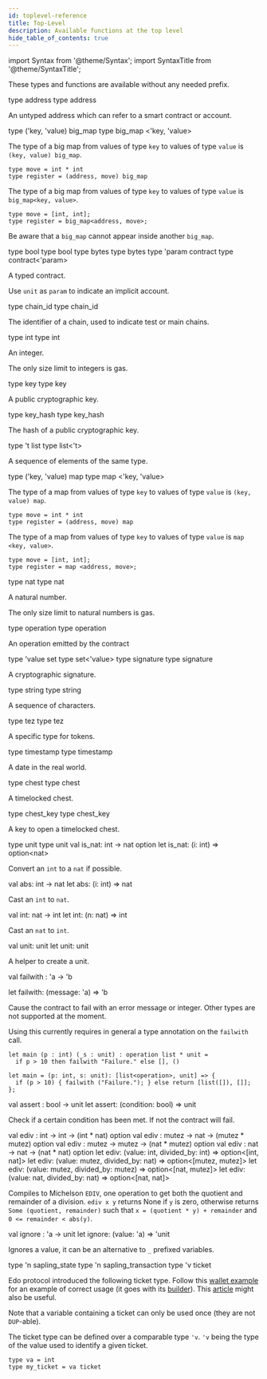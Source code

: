 ```yaml
---
id: toplevel-reference
title: Top-Level
description: Available functions at the top level
hide_table_of_contents: true
---
```


import Syntax from '@theme/Syntax';
import SyntaxTitle from '@theme/SyntaxTitle';

These types and functions are available without any needed prefix.

<SyntaxTitle syntax="cameligo">
type address
</SyntaxTitle>

<SyntaxTitle syntax="jsligo">
type address
</SyntaxTitle>

An untyped address which can refer to a smart contract or account.

<SyntaxTitle syntax="cameligo">
type ('key, 'value) big_map
</SyntaxTitle>

<SyntaxTitle syntax="jsligo">
type big_map &lt;&apos;key, &apos;value&gt;
</SyntaxTitle>

<Syntax syntax="cameligo">

The type of a big map from values of type `key` to values
of type `value` is `(key, value) big_map`.

```cameligo group=big_map
type move = int * int
type register = (address, move) big_map
```

</Syntax>

<Syntax syntax="jsligo">

The type of a big map from values of type `key` to
values of type `value` is `big_map<key, value>`.

```jsligo group=big_map
type move = [int, int];
type register = big_map<address, move>;
```

</Syntax>

Be aware that a `big_map` cannot appear inside another `big_map`.

<SyntaxTitle syntax="cameligo">
type bool
</SyntaxTitle>

<SyntaxTitle syntax="jsligo">
type bool
</SyntaxTitle>

<SyntaxTitle syntax="cameligo">
type bytes
</SyntaxTitle>

<SyntaxTitle syntax="jsligo">
type bytes
</SyntaxTitle>

<SyntaxTitle syntax="cameligo">
type 'param contract
</SyntaxTitle>

<SyntaxTitle syntax="jsligo">
type contract&lt;&apos;param&gt;
</SyntaxTitle>

A typed contract.

Use `unit` as `param` to indicate an implicit account.

<SyntaxTitle syntax="cameligo">
type chain_id
</SyntaxTitle>

<SyntaxTitle syntax="jsligo">
type chain_id
</SyntaxTitle>

The identifier of a chain, used to indicate test or main chains.

<SyntaxTitle syntax="cameligo">
type int
</SyntaxTitle>

<SyntaxTitle syntax="jsligo">
type int
</SyntaxTitle>

An integer.

The only size limit to integers is gas.

<SyntaxTitle syntax="cameligo">
type key
</SyntaxTitle>

<SyntaxTitle syntax="jsligo">
type key
</SyntaxTitle>

A public cryptographic key.

<SyntaxTitle syntax="cameligo">
type key_hash
</SyntaxTitle>

<SyntaxTitle syntax="jsligo">
type key_hash
</SyntaxTitle>

The hash of a public cryptographic key.

<SyntaxTitle syntax="cameligo">
type 't list
</SyntaxTitle>

<SyntaxTitle syntax="jsligo">
type list&lt;&apos;t&gt;
</SyntaxTitle>

A sequence of elements of the same type.

<SyntaxTitle syntax="cameligo">
type ('key, 'value) map
</SyntaxTitle>

<SyntaxTitle syntax="jsligo">
type map &lt;&apos;key, &apos;value&gt;
</SyntaxTitle>

<Syntax syntax="cameligo">

The type of a map from values of type `key` to values
of type `value` is `(key, value) map`.

```cameligo group=maps
type move = int * int
type register = (address, move) map
```

</Syntax>

<Syntax syntax="jsligo">

The type of a map from values of type `key` to
values of type `value` is `map <key, value>`.

```jsligo group=maps
type move = [int, int];
type register = map <address, move>;
```

</Syntax>

<SyntaxTitle syntax="cameligo">
type nat
</SyntaxTitle>

<SyntaxTitle syntax="jsligo">
type nat
</SyntaxTitle>

A natural number.

The only size limit to natural numbers is gas.

<SyntaxTitle syntax="cameligo">
type operation
</SyntaxTitle>

<SyntaxTitle syntax="jsligo">
type operation
</SyntaxTitle>

An operation emitted by the contract

<SyntaxTitle syntax="cameligo">
type 'value set
</SyntaxTitle>

<SyntaxTitle syntax="jsligo">
type set&lt;&apos;value&gt;
</SyntaxTitle>

<SyntaxTitle syntax="cameligo">
type signature
</SyntaxTitle>

<SyntaxTitle syntax="jsligo">
type signature
</SyntaxTitle>

A cryptographic signature.


<SyntaxTitle syntax="cameligo">
type string
</SyntaxTitle>

<SyntaxTitle syntax="jsligo">
type string
</SyntaxTitle>

A sequence of characters.

<SyntaxTitle syntax="cameligo">
type tez
</SyntaxTitle>

<SyntaxTitle syntax="jsligo">
type tez
</SyntaxTitle>

A specific type for tokens.

<SyntaxTitle syntax="cameligo">
type timestamp
</SyntaxTitle>

<SyntaxTitle syntax="jsligo">
type timestamp
</SyntaxTitle>

A date in the real world.

<SyntaxTitle syntax="cameligo">
type chest
</SyntaxTitle>

<SyntaxTitle syntax="jsligo">
type chest
</SyntaxTitle>

A timelocked chest.

<SyntaxTitle syntax="cameligo">
type chest_key
</SyntaxTitle>

<SyntaxTitle syntax="jsligo">
type chest_key
</SyntaxTitle>

A key to open a timelocked chest.

<SyntaxTitle syntax="cameligo">
type unit
</SyntaxTitle>

<SyntaxTitle syntax="jsligo">
type unit
</SyntaxTitle>


<SyntaxTitle syntax="cameligo">
val is_nat: int -> nat option
</SyntaxTitle>

<SyntaxTitle syntax="jsligo">
let is_nat: (i: int) => option&lt;nat&gt;
</SyntaxTitle>

Convert an `int` to a `nat` if possible.

<SyntaxTitle syntax="cameligo">
val abs: int -> nat
</SyntaxTitle>

<SyntaxTitle syntax="jsligo">
let abs: (i: int) => nat
</SyntaxTitle>

Cast an `int` to `nat`.

<SyntaxTitle syntax="cameligo">
val int: nat -> int
</SyntaxTitle>

<SyntaxTitle syntax="jsligo">
let int: (n: nat) => int
</SyntaxTitle>

Cast an `nat` to `int`.

<SyntaxTitle syntax="cameligo">
val unit: unit
</SyntaxTitle>

<SyntaxTitle syntax="jsligo">
let unit: unit
</SyntaxTitle>

A helper to create a unit.

<a name="failwith"></a>
<SyntaxTitle syntax="cameligo">
val failwith : 'a -> 'b
</SyntaxTitle>

<SyntaxTitle syntax="jsligo">
let failwith: (message: &apos;a) => &apos;b
</SyntaxTitle>

Cause the contract to fail with an error message or integer. Other types are
not supported at the moment.

Using this currently requires in general a type annotation on the
`failwith` call.

<Syntax syntax="cameligo">

```cameligo
let main (p : int) (_s : unit) : operation list * unit =
  if p > 10 then failwith "Failure." else [], ()
```

</Syntax>

<Syntax syntax="jsligo">

```jsligo
let main = (p: int, s: unit): [list<operation>, unit] => {
  if (p > 10) { failwith ("Failure."); } else return [list([]), []];
};
```

</Syntax>

<SyntaxTitle syntax="cameligo">
val assert : bool -> unit
</SyntaxTitle>

<SyntaxTitle syntax="jsligo">
let assert: (condition: bool) => unit
</SyntaxTitle>

Check if a certain condition has been met. If not the contract will fail.

<SyntaxTitle syntax="cameligo">
val ediv : int -> int -> (int * nat) option
</SyntaxTitle>
<SyntaxTitle syntax="cameligo">
val ediv : mutez -> nat -> (mutez * mutez) option
</SyntaxTitle>
<SyntaxTitle syntax="cameligo">
val ediv : mutez -> mutez -> (nat * mutez) option
</SyntaxTitle>
<SyntaxTitle syntax="cameligo">
val ediv : nat -> nat -> (nat * nat) option
</SyntaxTitle>


<SyntaxTitle syntax="jsligo">
let ediv: (value: int, divided_by: int) => option&lt;[int, nat]&gt;
</SyntaxTitle>
<SyntaxTitle syntax="jsligo">
let ediv: (value: mutez, divided_by: nat) => option&lt;[mutez, mutez]&gt;
</SyntaxTitle>
<SyntaxTitle syntax="jsligo">
let ediv: (value: mutez, divided_by: mutez) => option&lt;[nat, mutez]&gt;
</SyntaxTitle>
<SyntaxTitle syntax="jsligo">
let ediv: (value: nat, divided_by: nat) => option&lt;[nat, nat]&gt;
</SyntaxTitle>

Compiles to Michelson `EDIV`, one operation to get both the quotient and remainder of a division. `ediv x y` returns None if `y` is zero, otherwise returns `Some (quotient, remainder)` such that `x = (quotient * y) + remainder` and `0 <= remainder < abs(y)`.

<SyntaxTitle syntax="cameligo">
val ignore : 'a -> unit
</SyntaxTitle>

<SyntaxTitle syntax="jsligo">
let ignore: (value: &apos;a) => &apos;unit
</SyntaxTitle>

Ignores a value, it can be an alternative to `_` prefixed variables.

<SyntaxTitle syntax="cameligo">
type 'n sapling_state
</SyntaxTitle>

<SyntaxTitle syntax="cameligo">
type 'n sapling_transaction
</SyntaxTitle>

<SyntaxTitle syntax="cameligo">
type 'v ticket
</SyntaxTitle>

Edo protocol introduced the following ticket type.
Follow this [wallet example](https://gitlab.com/ligolang/ligo/-/blob/dev/src/test/contracts/ticket_wallet.mligo) for an example of
correct usage (it goes with its [builder](https://gitlab.com/ligolang/ligo/-/blob/dev/src/test/contracts/ticket_builder.mligo)).
This [article](https://medium.com/tezos-israel/tickets-on-edo-simply-explained-c5a411cc27f9) might also be useful.

Note that a variable containing a ticket can only be used once (they are not `DUP`-able).

The ticket type can be defined over a comparable type `'v`.
`'v` being the type of the value used to identify a given ticket.

<Syntax syntax="cameligo">

```cameligo group=ticket_t
type va = int
type my_ticket = va ticket
```

</Syntax>
